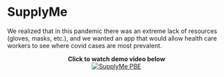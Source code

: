 # SupplyMe

We realized that in this pandemic there was an extreme lack of resources (gloves, masks, etc.), and we wanted an app that would allow health care workers to see where covid cases are most prevalent.


<div align="center">
  <b>Click to watch demo video below</b><br>
  <a href="https://www.youtube.com/watch?v=YOUTUBE_VIDEO_ID_HERE"><img src="https://img.youtube.com/vi/_i8D7RSrH0w/0.jpg" alt="SupplyMe PBE"></a>
</div>



